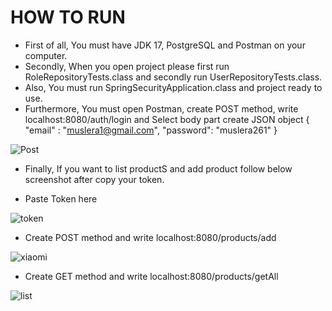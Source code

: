 HOW TO RUN
=============


- First of all, You must have JDK 17, PostgreSQL and Postman on your computer.
- Secondly, When you open project please first run RoleRepositoryTests.class and secondly run UserRepositoryTests.class.
- Also, You must run SpringSecurityApplication.class and project ready to use. 
- Furthermore, You must open Postman, create POST method, write localhost:8080/auth/login and Select body part create JSON object 
     {
      "email" : "muslera1@gmail.com",
      "password": "muslera261"
     }

![Post](https://user-images.githubusercontent.com/73158508/178813258-29b935a2-8e4a-4806-b143-3cc6482d225c.PNG)

- Finally, If you want to list productS and add product follow below screenshot after copy your token.

- Paste Token here

![token](https://user-images.githubusercontent.com/73158508/178812880-b43fe792-04c7-4a0b-9c6a-d5a1b764ad89.PNG)

- Create POST method and write localhost:8080/products/add

![xiaomi](https://user-images.githubusercontent.com/73158508/178812905-5b22c96d-debf-4473-acc2-e6384850b2e0.PNG)

- Create GET method and write localhost:8080/products/getAll

![list](https://user-images.githubusercontent.com/73158508/178812921-050f5e6e-6d2a-464a-9063-bf636feccf21.PNG)
